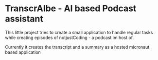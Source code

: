 # TranscrAIbe - AI based Podcast assistant

This little project tries to create a small application to handle regular tasks while creating episodes of notjustCoding - a podcast im host of.

Currently it creates the transcript and a summary as a hosted micronaut based application